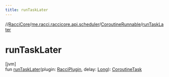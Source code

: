 ```yaml
---
title: runTaskLater
---
```

//[RacciCore](../../../index.html)/[me.racci.raccicore.api.scheduler](../index.html)/[CoroutineRunnable](index.html)/[runTaskLater](run-task-later.html)



# runTaskLater



[jvm]\
fun [runTaskLater](run-task-later.html)(plugin: [RacciPlugin](../../me.racci.raccicore.api.plugin/-racci-plugin/index.html), delay: [Long](https://kotlinlang.org/api/latest/jvm/stdlib/kotlin/-long/index.html)): [CoroutineTask](../-coroutine-task/index.html)




